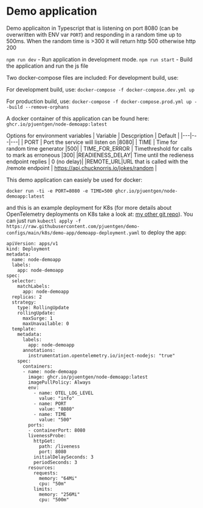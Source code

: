 # Demo application
Demo applicaiton in Typescript that is listening on port 8080 (can be overwritten with ENV var `PORT`) and responding in a random time up to 500ms.
When the random time is >300 it will return http 500 otherwise http 200

`npm run dev` - Run application in development mode.
`npm run start` - Build the application and run the js file

Two docker-compose files are included:
For development build, use:

For development build, use:
`docker-compose -f docker-compose.dev.yml up`

For production build, use:
`docker-compose -f docker-compose.prod.yml up --build --remove-orphans`

A docker container of this application can be found here:
`ghcr.io/pjuentgen/node-demoapp:latest`

Options for environment variables
| Variable   | Descpription   | Default   |
|---|---|---|
| PORT | Port the service will listen on |8080|
| TIME | Time for random time generator |500|
| TIME_FOR_ERROR | Timethreshold for calls to mark as erroneous |300|
|READIENESS_DELAY| Time until the redieness endpoint replies | 0 (no delay)|
|REMOTE_URL|URL that is called with the /remote endpoint | https://api.chucknorris.io/jokes/random |



This demo application can easiely be used for docker:

`docker run -ti -e PORT=8080 -e TIME=500 ghcr.io/pjuentgen/node-demoapp:latest`

and this is an example deployment for K8s (for more details about OpenTelemetry deployments on K8s take a look at: [my other git repo](https://github.com/pjuentgen/demo-configs/tree/main/k8s)).
You can just run `kubectl apply -f https://raw.githubusercontent.com/pjuentgen/demo-configs/main/k8s/demo-app/demoapp-deployment.yaml` to deploy the app:

```
apiVersion: apps/v1
kind: Deployment
metadata:
  name: node-demoapp
  labels:
    app: node-demoapp
spec:
  selector:
    matchLabels:
      app: node-demoapp
  replicas: 2
  strategy:
    type: RollingUpdate
    rollingUpdate:
      maxSurge: 1
      maxUnavailable: 0
  template:
    metadata:
      labels:
        app: node-demoapp
      annotations:
        instrumentation.opentelemetry.io/inject-nodejs: "true"        
    spec:
      containers:
      - name: node-demoapp
        image: ghcr.io/pjuentgen/node-demoapp:latest
        imagePullPolicy: Always
        env:           
          - name: OTEL_LOG_LEVEL
            value: "info"
          - name: PORT
            value: "8080"
          - name: TIME
            value: "500"
        ports:
        - containerPort: 8080
        livenessProbe:
          httpGet:
            path: /liveness
            port: 8080
          initialDelaySeconds: 3
          periodSeconds: 3          
        resources:
          requests:
            memory: "64Mi"
            cpu: "50m"
          limits:
            memory: "256Mi"
            cpu: "500m"      
```
